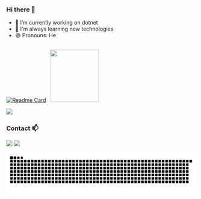 ### Hi there 👋

- 🔭 I’m currently working on dotnet
- 🌱 I'm always learning new technologies
- 😄 Pronouns: He

##

[![Readme Card](https://github-readme-stats.vercel.app/api/pin/?username=eduardosilva218&repo=PrancingPonySharp&theme=tokyonight)](https://github.com/eduardosilva218/PrancingPonySharp)⠀<img src="https://c.tenor.com/vK2SmB_m9w0AAAAC/happy-dance-dance.gif" height="140" width="130" />

<a href="https://www.nuget.org/packages?q=PrancingPonySharp"> <img src="https://img.shields.io/badge/NuGet-004880?style=for-the-badge&logo=nuget&logoColor=white" /> </a> 

### Contact 📫

<a href="https://www.linkedin.com/in/eduardosilva218/"><img src="https://img.shields.io/badge/LinkedIn-0077B5?style=for-the-badge&logo=linkedin&logoColor=white" /></a>
<a href="mailto:eduardo.silva218@outlook.com"><img src="https://img.shields.io/badge/Microsoft_Outlook-0078D4?style=for-the-badge&logo=microsoft-outlook&logoColor=white" /></a>

![Snake animation](https://github.com/eduardosilva218/eduardosilva218/blob/output/github-contribution-grid-snake.svg)
